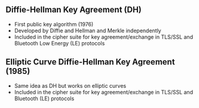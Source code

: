 ## Diffie-Hellman Key Agreement (DH)
- First public key algorithm (1976)
- Developed by Diffie and Hellman and Merkle independently
- Included in the cipher suite for key agreement/exchange in TLS/SSL and Bluetooth Low Energy (LE) protocols
## Elliptic Curve Diffie-Hellman Key Agreement (1985)
- Same idea as DH but works on elliptic curves
- Included in the cipher suite for key agreement/exchange in TLS/SSL and Bluetooth (LE) protocols